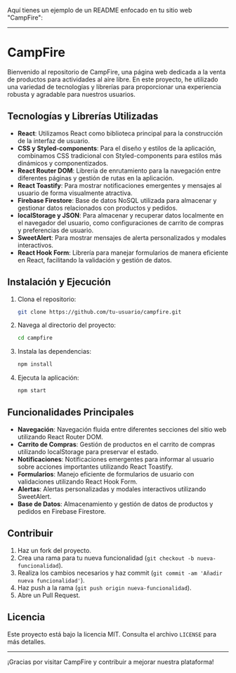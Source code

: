 Aquí tienes un ejemplo de un README enfocado en tu sitio web "CampFire":

---

# CampFire

Bienvenido al repositorio de CampFire, una página web dedicada a la venta de productos para actividades al aire libre. En este proyecto, he utilizado una variedad de tecnologías y librerías para proporcionar una experiencia robusta y agradable para nuestros usuarios.

## Tecnologías y Librerías Utilizadas

- **React**: Utilizamos React como biblioteca principal para la construcción de la interfaz de usuario.
- **CSS y Styled-components**: Para el diseño y estilos de la aplicación, combinamos CSS tradicional con Styled-components para estilos más dinámicos y componentizados.
- **React Router DOM**: Librería de enrutamiento para la navegación entre diferentes páginas y gestión de rutas en la aplicación.
- **React Toastify**: Para mostrar notificaciones emergentes y mensajes al usuario de forma visualmente atractiva.
- **Firebase Firestore**: Base de datos NoSQL utilizada para almacenar y gestionar datos relacionados con productos y pedidos.
- **localStorage y JSON**: Para almacenar y recuperar datos localmente en el navegador del usuario, como configuraciones de carrito de compras y preferencias de usuario.
- **SweetAlert**: Para mostrar mensajes de alerta personalizados y modales interactivos.
- **React Hook Form**: Librería para manejar formularios de manera eficiente en React, facilitando la validación y gestión de datos.

## Instalación y Ejecución

1. Clona el repositorio:
   ```bash
   git clone https://github.com/tu-usuario/campfire.git
   ```
2. Navega al directorio del proyecto:
   ```bash
   cd campfire
   ```
3. Instala las dependencias:
   ```bash
   npm install
   ```
4. Ejecuta la aplicación:
   ```bash
   npm start
   ```

## Funcionalidades Principales

- **Navegación**: Navegación fluida entre diferentes secciones del sitio web utilizando React Router DOM.
- **Carrito de Compras**: Gestión de productos en el carrito de compras utilizando localStorage para preservar el estado.
- **Notificaciones**: Notificaciones emergentes para informar al usuario sobre acciones importantes utilizando React Toastify.
- **Formularios**: Manejo eficiente de formularios de usuario con validaciones utilizando React Hook Form.
- **Alertas**: Alertas personalizadas y modales interactivos utilizando SweetAlert.
- **Base de Datos**: Almacenamiento y gestión de datos de productos y pedidos en Firebase Firestore.

## Contribuir

1. Haz un fork del proyecto.
2. Crea una rama para tu nueva funcionalidad (`git checkout -b nueva-funcionalidad`).
3. Realiza los cambios necesarios y haz commit (`git commit -am 'Añadir nueva funcionalidad'`).
4. Haz push a la rama (`git push origin nueva-funcionalidad`).
5. Abre un Pull Request.

## Licencia

Este proyecto está bajo la licencia MIT. Consulta el archivo `LICENSE` para más detalles.

---

¡Gracias por visitar CampFire y contribuir a mejorar nuestra plataforma!

